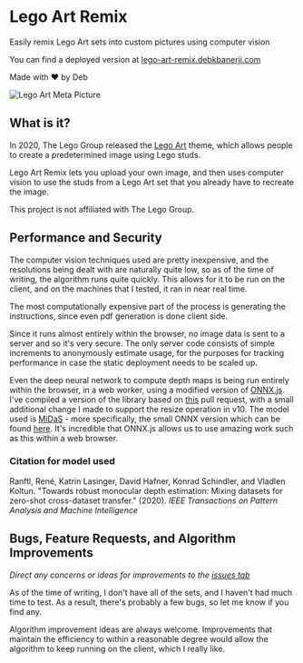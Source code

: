 # Lego Art Remix
Easily remix Lego Art sets into custom pictures using computer vision

You can find a deployed version at [lego-art-remix.debkbanerji.com](https://lego-art-remix.debkbanerji.com/)

Made with ♥ by Deb

![Lego Art Meta Picture](https://raw.githubusercontent.com/debkbanerji/lego-art-remix/master/app/favicon.png)

## What is it?
In 2020, The Lego Group released the [Lego Art](https://www.lego.com/en-us/campaigns/art) theme, which allows people to create a predetermined image using Lego studs.

Lego Art Remix lets you upload your own image, and then uses computer vision to use the studs from a Lego Art set that you already have to recreate the image.

This project is not affiliated with The Lego Group.

## Performance and Security
The computer vision techniques used are pretty inexpensive, and the resolutions being dealt with are naturally quite low, so as of the time of writing, the algorithm runs quite quickly. This allows for it to be run on the client, and on the machines that I tested, it ran in near real time.

The most computationally expensive part of the process is generating the instructions, since even pdf generation is done client side.

Since it runs almost entirely within the browser, no image data is sent to a server and so it's very secure. The only server code consists of simple increments to anonymously estimate usage, for the purposes for tracking performance in case the static deployment needs to be scaled up.

Even the deep neural network to compute depth maps is being run entirely within the browser, in a web worker, using a modified version of [ONNX.js](https://github.com/microsoft/onnxjs). I've compiled a version of the library based on [this](https://github.com/microsoft/onnxjs/pull/228) pull request, with a small additional change I made to support the resize operation in v10. The model used is [MiDaS](https://github.com/intel-isl/MiDaS) - more specifically, the small ONNX version which can be found [here](https://github.com/intel-isl/MiDaS/releases/tag/v2_1). It's incredible that ONNX.js allows us to use amazing work such as this within a web browser.

### Citation for model used

Ranftl, René, Katrin Lasinger, David Hafner, Konrad Schindler, and Vladlen Koltun. "Towards robust monocular depth estimation: Mixing datasets for zero-shot cross-dataset transfer." (2020). *IEEE Transactions on Pattern Analysis and Machine Intelligence*

## Bugs, Feature Requests, and Algorithm Improvements
*Direct any concerns or ideas for improvements to the [issues tab](https://github.com/debkbanerji/lego-art-remix/issues)*

As of the time of writing, I don't have all of the sets, and I haven't had much time to test. As a result, there's probably a few bugs, so let me know if you find any.

Algorithm improvement ideas are always welcome. Improvements that maintain the efficiency to within a reasonable degree would allow the algorithm to keep running on the client, which I really like.
